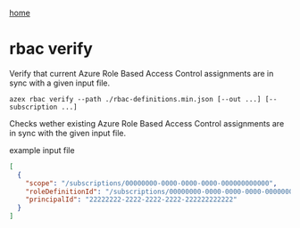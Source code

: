 [home](/readme.md)

# rbac verify

Verify that current Azure Role Based Access Control assignments are in sync with a given input file.

```
azex rbac verify --path ./rbac-definitions.min.json [--out ...] [--subscription ...]
```

Checks wether existing Azure Role Based Access Control assignments are in sync with the given input file.

example input file
```json
[
  {
    "scope": "/subscriptions/00000000-0000-0000-0000-000000000000",
    "roleDefinitionId": "/subscriptions/00000000-0000-0000-0000-000000000000/providers/Microsoft.Authorization/roleDefinitions/11111111-1111-1111-1111-111111111111",
    "principalId": "22222222-2222-2222-2222-222222222222"
  }
]
```